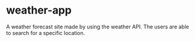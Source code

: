 # weather-app
A weather forecast site made by using the weather API. The users are able to search for a specific location.
